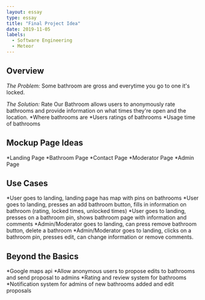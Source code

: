 ```yaml
---
layout: essay
type: essay
title: "Final Project Idea"
date: 2019-11-05
labels:
  - Software Engineering
  - Meteor
---
```


## Overview
*The Problem:* Some bathroom are gross and everytime you go to one it's locked. 

*The Solution:* Rate Our Bathroom allows users to anonymously rate bathrooms and provide information on what times they're open and the location.
*Where bathrooms are
*Users ratings of bathrooms
*Usage time of bathrooms 

## Mockup Page Ideas

*Landing Page
*Bathroom Page
*Contact Page
*Moderator Page
*Admin Page

## Use Cases
*User goes to landing, landing page has map with pins on bathrooms
*User goes to landing, presses an add bathroom button, fills in information on bathroom (rating, locked times, unlocked times)
*User goes to landing, presses on a bathroom pin, shows bathroom page with information and comments
*Admin/Moderator goes to landing, can press remove bathroom button, delete a bathroom
*Admin/Moderator goes to landing, clicks on a bathroom pin, presses edit, can change information or remove comments.

## Beyond the Basics
*Google maps api
*Allow anonymous users to propose edits to bathrooms and send proposal to admins
*Rating and review system for bathrooms
*Notification system for admins of new bathrooms added and edit proposals
